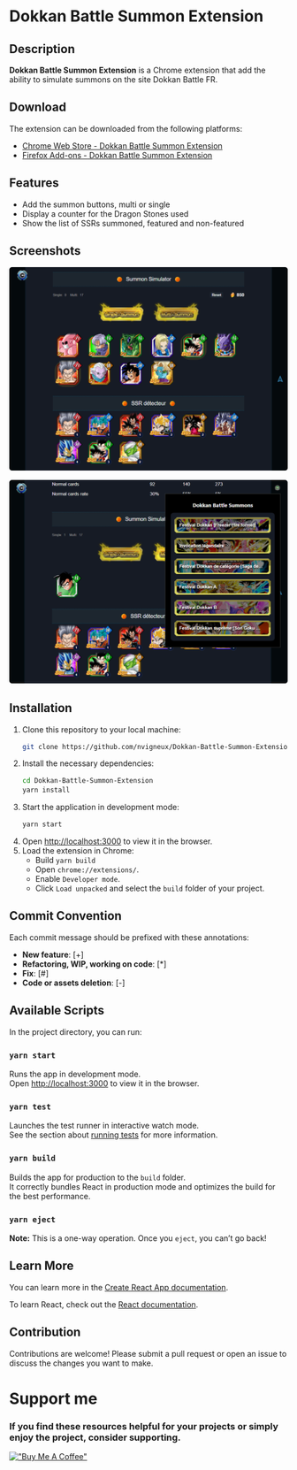 # Dokkan Battle Summon Extension

## Description

**Dokkan Battle Summon Extension** is a Chrome extension that add the ability to simulate summons on the site Dokkan Battle FR.

## Download

The extension can be downloaded from the following platforms:
- [Chrome Web Store - Dokkan Battle Summon Extension](https://chromewebstore.google.com/detail/dokkan-battle-summon-exte/nfbeiohjkojffmlcaidmjjnokhbpkphn)
- [Firefox Add-ons - Dokkan Battle Summon Extension](https://addons.mozilla.org/fr/firefox/addon/dokkan-battle-summon-extension/)

## Features

- Add the summon buttons, multi or single
- Display a counter for the Dragon Stones used
- Show the list of SSRs summoned, featured and non-featured

## Screenshots

![Summon](public/assets/readme/Dokkan-Summon-Simulator-2.webp)

![Summon pages](public/assets/readme/Dokkan-Summon-Simulator-1.webp)

## Installation

1. Clone this repository to your local machine:
   ```sh
   git clone https://github.com/nvigneux/Dokkan-Battle-Summon-Extension.git
   ```
2. Install the necessary dependencies:
   ```sh
   cd Dokkan-Battle-Summon-Extension
   yarn install
   ```
3. Start the application in development mode:
   ```sh
   yarn start
   ```
4. Open [http://localhost:3000](http://localhost:3000) to view it in the browser.
5. Load the extension in Chrome:
   - Build `yarn build`
   - Open `chrome://extensions/`.
   - Enable `Developer mode`.
   - Click `Load unpacked` and select the `build` folder of your project.

## Commit Convention

Each commit message should be prefixed with these annotations:

- **New feature**: [+]
- **Refactoring, WIP, working on code**: [*]
- **Fix**: [#]
- **Code or assets deletion**: [-]

## Available Scripts

In the project directory, you can run:

### `yarn start`

Runs the app in development mode.\
Open [http://localhost:3000](http://localhost:3000) to view it in the browser.

### `yarn test`

Launches the test runner in interactive watch mode.\
See the section about [running tests](https://facebook.github.io/create-react-app/docs/running-tests) for more information.

### `yarn build`

Builds the app for production to the `build` folder.\
It correctly bundles React in production mode and optimizes the build for the best performance.

### `yarn eject`

**Note:** This is a one-way operation. Once you `eject`, you can’t go back!

## Learn More

You can learn more in the [Create React App documentation](https://facebook.github.io/create-react-app/docs/getting-started).

To learn React, check out the [React documentation](https://reactjs.org/).

## Contribution

Contributions are welcome! Please submit a pull request or open an issue to discuss the changes you want to make.

# Support me
### If you find these resources helpful for your projects or simply enjoy the project, consider supporting.
[!["Buy Me A Coffee"](https://www.buymeacoffee.com/assets/img/custom_images/yellow_img.png)](https://www.buymeacoffee.com/nvigneux?path=readme)
